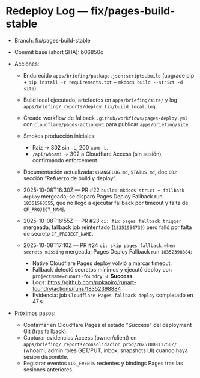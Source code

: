 # Redeploy Log — fix/pages-build-stable

- Branch: fix/pages-build-stable
- Commit base (short SHA): b06850c
- Acciones:
  - Endurecido `apps/briefing/package.json:scripts.build` (upgrade pip + `pip install -r requirements.txt` + `mkdocs build --strict -d site`).
  - Build local ejecutado; artefactos en `apps/briefing/site/` y log `apps/briefing/_reports/deploy_fix/build_local.log`.
  - Creado workflow de fallback `.github/workflows/pages-deploy.yml` con `cloudflare/pages-action@v1` para publicar `apps/briefing/site`.
  - Smokes producción iniciales:
    - Raíz → 302 sin `-L`, 200 con `-L`.
    - `/api/whoami` → 302 a Cloudflare Access (sin sesión), confirmando enforcement.
  - Documentación actualizada: `CHANGELOG.md`, `STATUS.md`, doc `082` sección “Refuerzo de build y deploy”.

  - 2025-10-08T16:30Z — PR #22 `build: mkdocs strict + fallback deploy` mergeada; se disparó Pages Deploy Fallback run `18351563555`, que no llegó a ejecutar fallback por timeout y falta de `CF_PROJECT_NAME`.
  - 2025-10-08T16:55Z — PR #23 `ci: fix pages fallback trigger` mergeada; fallback job reintentado (`18351954739`) pero falló por falta de secreto `CF_PROJECT_NAME`.
  - 2025-10-08T17:10Z — PR #24 `ci: skip pages fallback when secrets missing` mergeada; Pages Deploy Fallback run `18352398884`:
    - Native Cloudflare Pages deploy volvió a marcar timeout.
    - Fallback detectó secretos mínimos y ejecutó deploy con `projectName=runart-foundry` → **Success**.
    - Logs: https://github.com/ppkapiro/runart-foundry/actions/runs/18352398884
    - Evidencia: job `Cloudflare Pages fallback deploy` completado en 47 s.

- Próximos pasos:
  - Confirmar en Cloudflare Pages el estado "Success" del deployment Git (tras fallback).
  - Capturar evidencias Access (owner/client) en `apps/briefing/_reports/consolidacion_prod/20251008T1750Z/` (whoami, admin roles GET/PUT, inbox, snapshots UI) cuando haya sesión disponible.
  - Registrar eventos `LOG_EVENTS` recientes y bindings Pages tras las sesiones anteriores.
